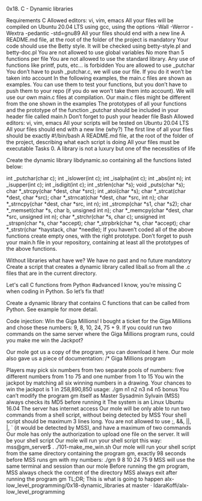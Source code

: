 0x18. C - Dynamic libraries

Requirements C Allowed editors: vi, vim, emacs All your files will be compiled on Ubuntu 20.04 LTS using gcc, using the options -Wall -Werror -Wextra -pedantic -std=gnu89 All your files should end with a new line A README.md file, at the root of the folder of the project is mandatory Your code should use the Betty style. It will be checked using betty-style.pl and betty-doc.pl You are not allowed to use global variables No more than 5 functions per file You are not allowed to use the standard library. Any use of functions like printf, puts, etc… is forbidden You are allowed to use _putchar You don’t have to push _putchar.c, we will use our file. If you do it won’t be taken into account In the following examples, the main.c files are shown as examples. You can use them to test your functions, but you don’t have to push them to your repo (if you do we won’t take them into account). We will use our own main.c files at compilation. Our main.c files might be different from the one shown in the examples The prototypes of all your functions and the prototype of the function _putchar should be included in your header file called main.h Don’t forget to push your header file Bash Allowed editors: vi, vim, emacs All your scripts will be tested on Ubuntu 20.04 LTS All your files should end with a new line (why?) The first line of all your files should be exactly #!/bin/bash A README.md file, at the root of the folder of the project, describing what each script is doing All your files must be executable Tasks 0. A library is not a luxury but one of the necessities of life

Create the dynamic library libdynamic.so containing all the functions listed below:

int _putchar(char c); int _islower(int c); int _isalpha(int c); int _abs(int n); int _isupper(int c); int _isdigit(int c); int _strlen(char *s); void _puts(char *s); char *_strcpy(char *dest, char *src); int _atoi(char *s); char *_strcat(char *dest, char *src); char *_strncat(char *dest, char *src, int n); char *_strncpy(char *dest, char *src, int n); int _strcmp(char *s1, char *s2); char *_memset(char *s, char b, unsigned int n); char *_memcpy(char *dest, char *src, unsigned int n); char *_strchr(char *s, char c); unsigned int _strspn(char *s, char *accept); char *_strpbrk(char *s, char *accept); char *_strstr(char *haystack, char *needle); If you haven’t coded all of the above functions create empty ones, with the right prototype. Don’t forget to push your main.h file in your repository, containing at least all the prototypes of the above functions.

Without libraries what have we? We have no past and no future mandatory Create a script that creates a dynamic library called liball.so from all the .c files that are in the current directory.

Let's call C functions from Python #advanced I know, you’re missing C when coding in Python. So let’s fix that!

Create a dynamic library that contains C functions that can be called from Python. See example for more detail.

Code injection: Win the Giga Millions!
I bought a ticket for the Giga Millions and chose these numbers: 9, 8, 10, 24, 75 + 9. If you could run two commands on the same server where the Giga Millions program runs, could you make me win the Jackpot?

Our mole got us a copy of the program, you can download it here. Our mole also gave us a piece of documentation: /* Giga Millions program

Players may pick six numbers from two separate pools of numbers:
five different numbers from 1 to 75 and
one number from 1 to 15
You win the jackpot by matching all six winning numbers in a drawing.
Your chances to win the jackpot is 1 in 258,890,850
usage: ./gm n1 n2 n3 n4 n5 bonus You can’t modify the program gm itself as Master Sysadmin Sylvain (MSS) always checks its MD5 before running it The system is an Linux Ubuntu 16.04 The server has internet access Our mole will be only able to run two commands from a shell script, without being detected by MSS Your shell script should be maximum 3 lines long. You are not allowed to use ;, &&, ||, |, ` (it would be detected by MSS), and have a maximum of two commands Our mole has only the authorization to upload one file on the server. It will be your shell script Our mole will run your shell script this way: mss@gm_server$ . ./101-make_me_win.sh Our mole will run your shell script from the same directory containing the program gm, exactly 98 seconds before MSS runs gm with my numbers: ./gm 9 8 10 24 75 9 MSS will use the same terminal and session than our mole Before running the gm program, MSS always check the content of the directory MSS always exit after running the program gm TL;DR; This is what is going to happen
alx-low_level_programming/0x18-dynamic_libraries at master · IdaraKoffi/alx-low_level_programming

